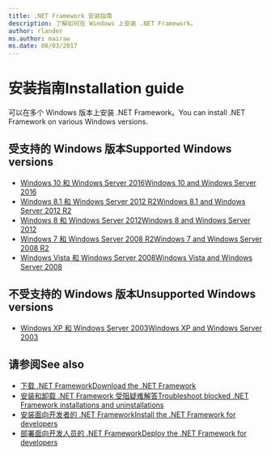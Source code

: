 ```yaml
---
title: .NET Framework 安装指南
description: 了解如何在 Windows 上安装 .NET Framework。
author: rlander
ms.author: mairaw
ms.date: 08/03/2017
---
```

# <a name="installation-guide"></a><span data-ttu-id="1c376-103">安装指南</span><span class="sxs-lookup"><span data-stu-id="1c376-103">Installation guide</span></span>

<span data-ttu-id="1c376-104">可以在多个 Windows 版本上安装 .NET Framework。</span><span class="sxs-lookup"><span data-stu-id="1c376-104">You can install .NET Framework on various Windows versions.</span></span>

## <a name="supported-windows-versions"></a><span data-ttu-id="1c376-105">受支持的 Windows 版本</span><span class="sxs-lookup"><span data-stu-id="1c376-105">Supported Windows versions</span></span>

- [<span data-ttu-id="1c376-106">Windows 10 和 Windows Server 2016</span><span class="sxs-lookup"><span data-stu-id="1c376-106">Windows 10 and Windows Server 2016</span></span>](on-windows-10.md)
- [<span data-ttu-id="1c376-107">Windows 8.1 和 Windows Server 2012 R2</span><span class="sxs-lookup"><span data-stu-id="1c376-107">Windows 8.1 and Windows Server 2012 R2</span></span>](on-windows-8-1.md)
- [<span data-ttu-id="1c376-108">Windows 8 和 Windows Server 2012</span><span class="sxs-lookup"><span data-stu-id="1c376-108">Windows 8 and Windows Server 2012</span></span>](on-windows-8.md)
- [<span data-ttu-id="1c376-109">Windows 7 和 Windows Server 2008 R2</span><span class="sxs-lookup"><span data-stu-id="1c376-109">Windows 7 and Windows Server 2008 R2</span></span>](on-windows-7.md)
- [<span data-ttu-id="1c376-110">Windows Vista 和 Windows Server 2008</span><span class="sxs-lookup"><span data-stu-id="1c376-110">Windows Vista and Windows Server 2008</span></span>](on-windows-vista.md)

## <a name="unsupported-windows-versions"></a><span data-ttu-id="1c376-111">不受支持的 Windows 版本</span><span class="sxs-lookup"><span data-stu-id="1c376-111">Unsupported Windows versions</span></span>

- [<span data-ttu-id="1c376-112">Windows XP 和 Windows Server 2003</span><span class="sxs-lookup"><span data-stu-id="1c376-112">Windows XP and Windows Server 2003</span></span>](on-windows-xp.md)

## <a name="see-also"></a><span data-ttu-id="1c376-113">请参阅</span><span class="sxs-lookup"><span data-stu-id="1c376-113">See also</span></span>

- [<span data-ttu-id="1c376-114">下载 .NET Framework</span><span class="sxs-lookup"><span data-stu-id="1c376-114">Download the .NET Framework</span></span>](https://www.microsoft.com/net/download/framework?utm_source=ms-docs&utm_medium=referral)
- [<span data-ttu-id="1c376-115">安装和卸载 .NET Framework 受阻疑难解答</span><span class="sxs-lookup"><span data-stu-id="1c376-115">Troubleshoot blocked .NET Framework installations and uninstallations</span></span>](troubleshoot-blocked-installations-and-uninstallations.md)
- [<span data-ttu-id="1c376-116">安装面向开发者的 .NET Framework</span><span class="sxs-lookup"><span data-stu-id="1c376-116">Install the .NET Framework for developers</span></span>](guide-for-developers.md)
- [<span data-ttu-id="1c376-117">部署面向开发人员的 .NET Framework</span><span class="sxs-lookup"><span data-stu-id="1c376-117">Deploy the .NET Framework for developers</span></span>](../deployment/deployment-guide-for-developers.md)
